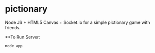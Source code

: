 # pictionary

Node JS + HTML5 Canvas + Socket.io for a simple pictionary game with friends.

**To Run Server:

  `node app` 

